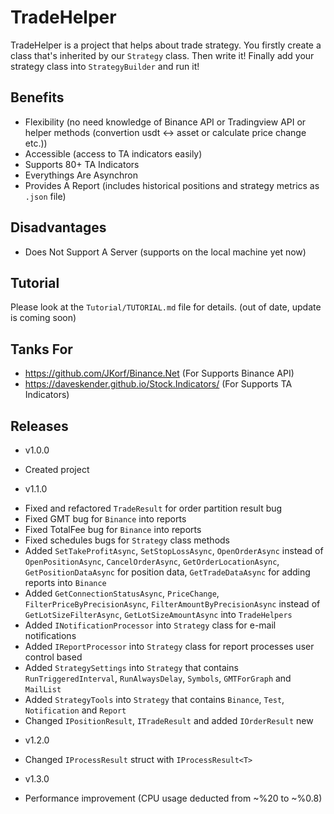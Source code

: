 # TradeHelper

TradeHelper is a project that helps about trade strategy. You firstly create a class that's inherited by our `Strategy` class. Then write it! Finally add your strategy class into `StrategyBuilder` and run it!

## Benefits

* Flexibility (no need knowledge of Binance API or Tradingview API or helper methods (convertion usdt <-> asset or calculate price change etc.))
* Accessible (access to TA indicators easily)
* Supports 80+ TA Indicators
* Everythings Are Asynchron
* Provides A Report (includes historical positions and strategy metrics as `.json` file)

## Disadvantages

* Does Not Support A Server (supports on the local machine yet now)

## Tutorial

Please look at the `Tutorial/TUTORIAL.md` file for details. (out of date, update is coming soon)

## Tanks For

* https://github.com/JKorf/Binance.Net (For Supports Binance API)
* https://daveskender.github.io/Stock.Indicators/ (For Supports TA Indicators)

## Releases

* v1.0.0
- Created project
* v1.1.0
- Fixed and refactored `TradeResult` for order partition result bug
- Fixed GMT bug for `Binance` into reports
- Fixed TotalFee bug for `Binance` into reports
- Fixed schedules bugs for `Strategy` class methods
- Added `SetTakeProfitAsync`, `SetStopLossAsync`, `OpenOrderAsync` instead of `OpenPositionAsync`, `CancelOrderAsync`, `GetOrderLocationAsync`, `GetPositionDataAsync` for position data, `GetTradeDataAsync` for adding reports into `Binance`
- Added `GetConnectionStatusAsync`, `PriceChange`, `FilterPriceByPrecisionAsync`, `FilterAmountByPrecisionAsync` instead of `GetLotSizeFilterAsync`, `GetLotSizeAmountAsync` into `TradeHelpers`
- Added `INotificationProcessor` into `Strategy` class for e-mail notifications
- Added `IReportProcessor` into `Strategy` class for report processes user control based
- Added `StrategySettings` into `Strategy` that contains `RunTriggeredInterval`, `RunAlwaysDelay`, `Symbols`, `GMTForGraph` and `MailList`
- Added `StrategyTools` into `Strategy` that contains `Binance`, `Test`, `Notification` and `Report`
- Changed `IPositionResult`, `ITradeResult` and added `IOrderResult` new
* v1.2.0
- Changed `IProcessResult` struct with `IProcessResult<T>`
* v1.3.0
- Performance improvement (CPU usage deducted from ~%20 to ~%0.8)
